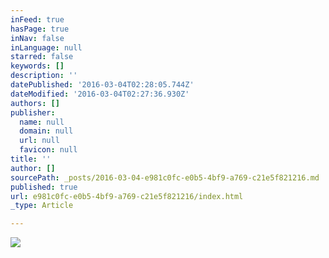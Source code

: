 ```yaml
---
inFeed: true
hasPage: true
inNav: false
inLanguage: null
starred: false
keywords: []
description: ''
datePublished: '2016-03-04T02:28:05.744Z'
dateModified: '2016-03-04T02:27:36.930Z'
authors: []
publisher:
  name: null
  domain: null
  url: null
  favicon: null
title: ''
author: []
sourcePath: _posts/2016-03-04-e981c0fc-e0b5-4bf9-a769-c21e5f821216.md
published: true
url: e981c0fc-e0b5-4bf9-a769-c21e5f821216/index.html
_type: Article

---
```

![](https://the-grid-user-content.s3-us-west-2.amazonaws.com/53ec2c04-7c56-420b-a7af-33615e9c849b.jpg)